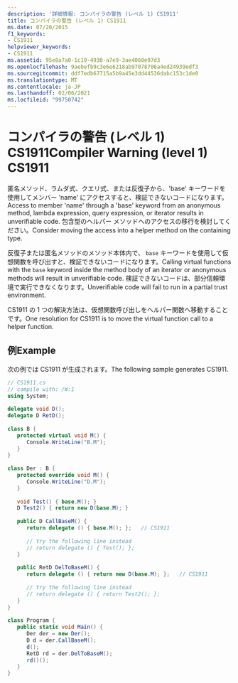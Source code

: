```yaml
---
description: '詳細情報: コンパイラの警告 (レベル 1) CS1911'
title: コンパイラの警告 (レベル 1) CS1911
ms.date: 07/20/2015
f1_keywords:
- CS1911
helpviewer_keywords:
- CS1911
ms.assetid: 95e8a7a0-1c19-4930-a7e9-3ae4060e97d3
ms.openlocfilehash: 9aebefb9c3e6e6218ab97078706a4ed24939edf3
ms.sourcegitcommit: ddf7edb67715a5b9a45e3dd44536dabc153c1de0
ms.translationtype: MT
ms.contentlocale: ja-JP
ms.lasthandoff: 02/06/2021
ms.locfileid: "99750742"
---
```

# <a name="compiler-warning-level-1-cs1911"></a><span data-ttu-id="7ea48-103">コンパイラの警告 (レベル 1) CS1911</span><span class="sxs-lookup"><span data-stu-id="7ea48-103">Compiler Warning (level 1) CS1911</span></span>

<span data-ttu-id="7ea48-104">匿名メソッド、ラムダ式、クエリ式、または反復子から、'base' キーワードを使用してメンバー ’name’ にアクセスすると、検証できないコードになります。</span><span class="sxs-lookup"><span data-stu-id="7ea48-104">Access to member 'name' through a 'base' keyword from an anonymous method, lambda expression, query expression, or iterator results in unverifiable code.</span></span> <span data-ttu-id="7ea48-105">包含型のヘルパー メソッドへのアクセスの移行を検討してください。</span><span class="sxs-lookup"><span data-stu-id="7ea48-105">Consider moving the access into a helper method on the containing type.</span></span>  
  
 <span data-ttu-id="7ea48-106">反復子または匿名メソッドのメソッド本体内で、 `base` キーワードを使用して仮想関数を呼び出すと、検証できないコードになります。</span><span class="sxs-lookup"><span data-stu-id="7ea48-106">Calling virtual functions with the `base` keyword inside the method body of an iterator or anonymous methods will result in unverifiable code.</span></span> <span data-ttu-id="7ea48-107">検証できないコードは、部分信頼環境で実行できなくなります。</span><span class="sxs-lookup"><span data-stu-id="7ea48-107">Unverifiable code will fail to run in a partial trust environment.</span></span>  
  
 <span data-ttu-id="7ea48-108">CS1911 の 1 つの解決方法は、仮想関数呼び出しをヘルパー関数へ移動することです。</span><span class="sxs-lookup"><span data-stu-id="7ea48-108">One resolution for CS1911 is to move the virtual function call to a helper function.</span></span>  
  
## <a name="example"></a><span data-ttu-id="7ea48-109">例</span><span class="sxs-lookup"><span data-stu-id="7ea48-109">Example</span></span>  

 <span data-ttu-id="7ea48-110">次の例では CS1911 が生成されます。</span><span class="sxs-lookup"><span data-stu-id="7ea48-110">The following sample generates CS1911.</span></span>  
  
```csharp  
// CS1911.cs  
// compile with: /W:1  
using System;  
  
delegate void D();  
delegate D RetD();  
  
class B {  
   protected virtual void M() {  
      Console.WriteLine("B.M");  
   }  
}  
  
class Der : B {  
   protected override void M() {  
      Console.WriteLine("D.M");  
   }  
  
   void Test() { base.M(); }  
   D Test2() { return new D(base.M); }  
  
   public D CallBaseM() {  
      return delegate () { base.M(); };   // CS1911  
  
      // try the following line instead  
      // return delegate () { Test(); };  
   }  
  
   public RetD DelToBaseM() {  
      return delegate () { return new D(base.M); };   // CS1911  
  
      // try the following line instead  
      // return delegate () { return Test2(); };  
   }  
}  
  
class Program {  
   public static void Main() {  
      Der der = new Der();  
      D d = der.CallBaseM();  
      d();  
      RetD rd = der.DelToBaseM();  
      rd()();  
   }  
}  
```

